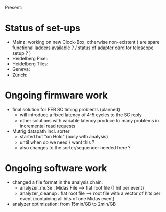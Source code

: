 Present:

# Status of set-ups #

* Mainz: working on new Clock-Box, otherwise non-existent ( are spare functional ladders available ? / status of adapter card for telescope setup ? )
* Heidelberg Pixel:
* Heidelberg Tiles:
* Geneva:
* Zürich:

# Ongoing firmware work #
* final solution for FEB SC timing problems (planned)
    * will introduce a fixed latency of 4-5 cycles to the SC reply
    * other solutions with variable latency produce to many problems in incremental read requests    
* Mutrig datapath incl. sorter 
    * started but "on Hold" (busy with analysis)
    * until when do we need / want this ?
    * also changes to the sorter/sequencer needed here ?
# Ongoing software work #
* changed a file format in the analysis chain:
    * analyzer_mu3e    : Midas File --> flat root file (1 hit per event)
    * analyzer_cleanup : flat root file --> root file with a vector of hits per event (containing all hits of one Midas event)
* analyzer optimization: from 15min/GB to 2min/GB